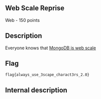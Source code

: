 ## Web Scale Reprise
Web - 150 points

Description
------------
Everyone knows that [MongoDB is web scale](http://www.mongodb-is-web-scale.com/)


Flag
------------

`flag{always_use_3scape_charact3rs_2.0}`


Internal description
------------

